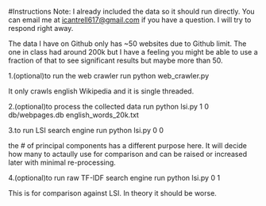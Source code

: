 #Instructions
Note: I already included the data so it should run directly. You can email me at icantrell617@gmail.com if you have a question. I will try to respond right away.

The data I have on Github only has ~50 websites due to Github limit. The one in class had around 200k but I have a feeling you might be able to use a fraction of that to see significant results but maybe more than 50.

1.(optional)to run the web crawler run
python web_crawler.py

It only crawls english Wikipedia and it is single threaded. 

2.(optional)to process the collected data run
python lsi.py <number of principal components to create> 1 0 db/webpages.db english_words_20k.txt

3.to run LSI search engine run
python lsi.py <number of principal components to use> 0 0

the # of principal components has a different purpose here. It will decide how many to actaully use for comparison and can be raised or increased later with minimal re-processing.

4.(optional)to run raw TF-IDF search engine run
python lsi.py <number of principal components to use> 0 1

This is for comparison against LSI. In theory it should be worse.

